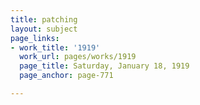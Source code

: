 ```yaml
---
title: patching
layout: subject
page_links:
- work_title: '1919'
  work_url: pages/works/1919
  page_title: Saturday, January 18, 1919
  page_anchor: page-771

---
```

